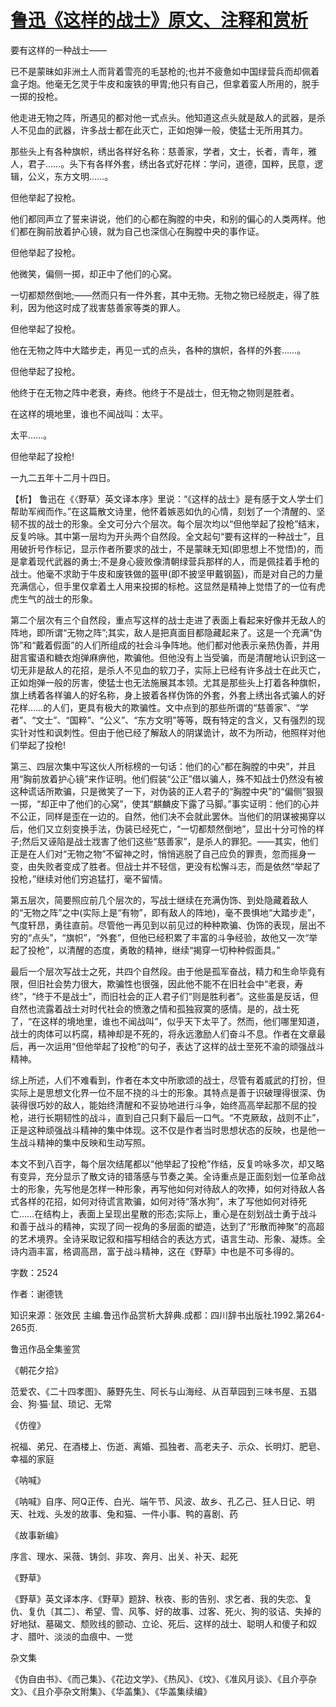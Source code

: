 # [鲁迅《这样的战士》原文、注释和赏析](https://www.vrrw.net/wx/9418.html)

要有这样的一种战士——

已不是蒙昧如非洲土人而背着雪亮的毛瑟枪的;也并不疲惫如中国绿营兵而却佩着盒子炮。他毫无乞灵于牛皮和废铁的甲胄;他只有自己，但拿着蛮人所用的，脱手一掷的投枪。

他走进无物之阵，所遇见的都对他一式点头。他知道这点头就是敌人的武器，是杀人不见血的武器，许多战士都在此灭亡，正如炮弹一般，使猛士无所用其力。

那些头上有各种旗帜，绣出各样好名称：慈善家，学者，文士，长者，青年，雅人，君子……。头下有各样外套，绣出各式好花样：学问，道德，国粹，民意，逻辑，公义，东方文明……。

但他举起了投枪。

他们都同声立了誓来讲说，他们的心都在胸膛的中央，和别的偏心的人类两样。他们都在胸前放着护心镜，就为自己也深信心在胸膛中央的事作证。

但他举起了投枪。

他微笑，偏侧一掷，却正中了他们的心窝。

一切都颓然倒地;——然而只有一件外套，其中无物。无物之物已经脱走，得了胜利，因为他这时成了戕害慈善家等类的罪人。

但他举起了投枪。

他在无物之阵中大踏步走，再见一式的点头，各种的旗帜，各样的外套……。

但他举起了投枪。

他终于在无物之阵中老衰，寿终。他终于不是战士，但无物之物则是胜者。

在这样的境地里，谁也不闻战叫：太平。

太平……。

但他举起了投枪!

一九二五年十二月十四日。



【析】 鲁迅在《〈野草〉英文译本序》里说：“《这样的战士》是有感于文人学士们帮助军阀而作。”在这篇散文诗里，他怀着嫉恶如仇的心情，刻划了一个清醒的、坚韧不拔的战士的形象。全文可分六个层次。每个层次均以“但他举起了投枪”结末，反复吟咏。其中第一层均为开头两个自然段。全文起句“要有这样的一种战士”，且用破折号作标记，显示作者所要求的战士，不是蒙昧无知(即思想上不觉悟)的，而是拿着现代武器的勇士;不是身心疲败像清朝绿营兵那样的人，而是佩挂着手枪的战士。他毫不求助于牛皮和废铁做的盔甲(即不披坚甲戴钢盔)，而是对自己的力量充满信心，但手里仅拿着土人用来投掷的标枪。这显然是精神上觉悟了的一位有虎虎生气的战士的形象。

第二个层次有三个自然段，重点写这样的战士走进了表面上看起来好像并无敌人的阵地，即所谓“无物之阵”;其实，敌人是把真面目都隐藏起来了。这是一个充满“伪饰”和“戴着假面”的人们所组成的社会斗争阵地。他们都对他表示亲热伪善，并用甜言蜜语和糖衣炮弹麻痹他，欺骗他。但他没有上当受骗，而是清醒地认识到这一切无非是敌人的花招，是杀人不见血的软刀子，实际上已经有许多战士在此灭亡，正如炮弹一般的厉害，使猛士也无法施展其本领。尤其是那些头上打着各种旗帜，旗上绣着各样骗人的好名称，身上披着各样伪饰的外套，外套上绣出各式骗人的好花样……的人们，更具有极大的欺骗性。文中点到的那些所谓的“慈善家”、“学者”、“文士”、“国粹”、“公义”、“东方文明”等等，既有特定的含义，又有强烈的现实针对性和讽刺性。但由于他已经了解敌人的阴谋诡计，故不为所动，他照样对他们举起了投枪!

第三、四层次集中写这伙人所标榜的一句话：他们的心“都在胸膛的中央”，并且用“胸前放着护心镜”来作证明。他们假装“公正”借以骗人，殊不知战士仍然没有被这种谎话所欺骗，只是微笑了一下，对伪装的正人君子的“胸膛中央”的“偏侧”狠狠一掷，“却正中了他们的心窝”，使其“麒麟皮下露了马脚。”事实证明：他们的心并不公正，同样是歪在一边的。自然，他们决不会就此罢休。当他们的阴谋被揭穿以后，他们又立刻变换手法，伪装已经死亡，“一切都颓然倒地”，显出十分可怜的样子;然后又诬陷是战士戕害了他们这些“慈善家”，是杀人的罪犯。——其实，他们正是在人们对“无物之物”不留神之时，悄悄逃脱了自己应负的罪责，忽而摇身一变，由失败者变成了胜者。但战士并不轻信，更没有松懈斗志，而是依然“举起了投枪，”继续对他们穷追猛打，毫不留情。

第五层次，简要照应前几个层次的，写战士继续在充满伪饰、到处隐藏着敌人的“无物之阵”之中(实际上是“有物”，即有敌人的阵地)，毫不畏惧地“大踏步走”，气度轩昂，勇往直前。尽管他一再见到以前见过的种种欺骗、伪饰的表现，层出不穷的“点头”，“旗帜”，“外套”，但他已经积累了丰富的斗争经验，故他又一次“举起了投枪”，以清醒的态度，勇敢的精神，继续“揭穿一切种种假面具。”

最后一个层次写战士之死，共四个自然段。由于他是孤军奋战，精力和生命毕竟有限，但旧社会势力很大，欺骗性也很强，因此他不能不在旧社会中“老衰，寿终”，“终于不是战士”，而旧社会的正人君子们“则是胜利者”。这些虽是反话，但自然也流露着战士对时代社会的愤激之情和孤独寂寞的感情。是的，战士死了，“在这样的境地里，谁也不闻战叫”，似乎天下太平了。然而，他们哪里知道，战士的肉体可以朽腐，精神却是不死的，将永远激励人们奋斗不息。作者在文章最后，再一次运用“但他举起了投枪”的句子，表达了这样的战士至死不渝的顽强战斗精神。

综上所述，人们不难看到，作者在本文中所歌颂的战士，尽管有着威武的打扮，但实际上是思想文化界一位不屈不挠的斗士的形象。其特点是善于识破理得很深、伪装得很巧妙的敌人，能始终清醒和不妥协地进行斗争，始终高高举起那不屈的投枪，进行长期韧性的战斗，直到自己只剩下最后一口气。“不克厥敌，战则不止”，正是这种顽强战斗精神的集中体现。这不仅是作者当时思想状态的反映，也是他一生战斗精神的集中反映和生动写照。

本文不到八百字，每个层次结尾都以“他举起了投枪”作结，反复吟咏多次，却又略有变异，充分显示了散文诗的错落感与节奏之美。全诗重点是正面刻划一位革命战士的形象，先写他是怎样一种形象，再写他如何对待敌人的吹捧，如何对待敌人各式各样的花招，如何对待谎言欺骗，如何对待“落水狗”，末了写他如何对待死亡……在结构上，表面上呈现出星散的形态;实际上，重心是在刻划战士勇于战斗和善于战斗的精神，实现了同一视角的多层面的塑造，达到了“形散而神聚”的高超的艺术境界。全诗采取记叙和描写相结合的表达方式，语言生动、形象、凝炼。全诗内涵丰富，格调高昂，富于战斗精神，这在《野草》中也是不可多得的。

字数：2524

作者：谢德铣

知识来源：张效民 主编.鲁迅作品赏析大辞典.成都：四川辞书出版社.1992.第264-265页.

鲁迅作品全集鉴赏

《朝花夕拾》

范爱农、《二十四孝图》、藤野先生、阿长与山海经、从百草园到三味书屋、五猖会、狗·猫·鼠、琐记、无常

《仿徨》

祝福、弟兄、在酒楼上、伤逝、离婚、孤独者、高老夫子、示众、长明灯、肥皂、幸福的家庭

《呐喊》

《呐喊》自序、阿Q正传、白光、端午节、风波、故乡、孔乙己、狂人日记、明天、社戏、头发的故事、兔和猫、一件小事、鸭的喜剧、药

《故事新编》

序言、理水、采薇、铸剑、非攻、奔月、出关、补天、起死

《野草》

《野草》英文译本序、《野草》题辞、秋夜、影的告别、求乞者、我的失恋、复仇、复仇〔其二〕、希望、雪、风筝、好的故事、过客、死火、狗的驳诘、失掉的好地狱、墓碣文、颓败线的颤动、立论、死后、这样的战士、聪明人和傻子和奴才、腊叶、淡淡的血痕中、一觉

杂文集

《伪自由书》、《而己集》、《花边文学》、《热风》、《坟》、《准风月谈》、《且介亭杂文》、《且介亭杂文附集》、《华盖集》、《华盖集续编》

